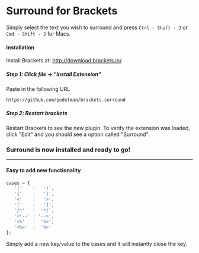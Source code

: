 # Surround for Brackets

Simply select the text you wish to surround and press ```Ctrl - Shift - J``` or ``` Cmd - Shift - J``` for Macs.

#### Installation

Install Brackets at: http://download.brackets.io/

##### Step 1: Click file -> "Install Extension"

Paste in the following URL

```
https://github.com/pedelman/brackets-surround
```

##### Step 2: Restart brackets
Restart Brackets to see the new plugin. To verify the extension was loaded, click "Edit" and you should see a option called "Surround".

### Surround is now installed and ready to go!

---

#### Easy to add new functionality

```js
cases = {
   '('    :   ')',
   '{'    :   '}',
   '<'    :   '>',
   '['    :   ']',
   '/*'   :  '*/',
   '<!--' : '-->',
   '<%'   :  '%>',
   '<%='  :  '%>'
};
```

Simply add a new key/value to the cases and it will instantly close the key.
